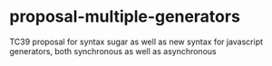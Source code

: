 # proposal-multiple-generators
TC39 proposal for syntax sugar as well as new syntax for javascript generators, both synchronous as well as asynchronous
